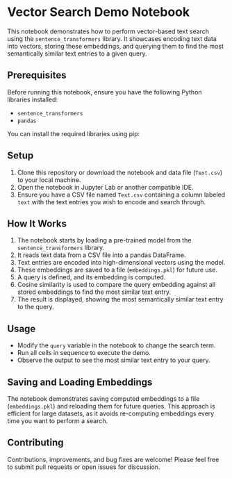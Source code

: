 # Vector Search Demo Notebook

This notebook demonstrates how to perform vector-based text search using the `sentence_transformers` library. It showcases encoding text data into vectors, storing these embeddings, and querying them to find the most semantically similar text entries to a given query.

## Prerequisites

Before running this notebook, ensure you have the following Python libraries installed:

- `sentence_transformers`
- `pandas`

You can install the required libraries using pip:


## Setup

1. Clone this repository or download the notebook and data file (`Text.csv`) to your local machine.
2. Open the notebook in Jupyter Lab or another compatible IDE.
3. Ensure you have a CSV file named `Text.csv` containing a column labeled `text` with the text entries you wish to encode and search through.

## How It Works

1. The notebook starts by loading a pre-trained model from the `sentence_transformers` library.
2. It reads text data from a CSV file into a pandas DataFrame.
3. Text entries are encoded into high-dimensional vectors using the model.
4. These embeddings are saved to a file (`embeddings.pkl`) for future use.
5. A query is defined, and its embedding is computed.
6. Cosine similarity is used to compare the query embedding against all stored embeddings to find the most similar text entry.
7. The result is displayed, showing the most semantically similar text entry to the query.

## Usage

- Modify the `query` variable in the notebook to change the search term.
- Run all cells in sequence to execute the demo.
- Observe the output to see the most similar text entry to your query.

## Saving and Loading Embeddings

The notebook demonstrates saving computed embeddings to a file (`embeddings.pkl`) and reloading them for future queries. This approach is efficient for large datasets, as it avoids re-computing embeddings every time you want to perform a search.

## Contributing

Contributions, improvements, and bug fixes are welcome! Please feel free to submit pull requests or open issues for discussion.